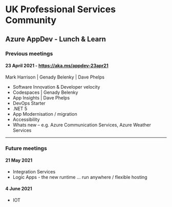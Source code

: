# UK Professional Services Community
## Azure AppDev - Lunch & Learn

### Previous meetings

#### 23 April 2021 - https://aka.ms/appdev-23apr21  

Mark Harrison | Genady Belenky | Dave Phelps

-	Software Innovation & Developer velocity
-	Codespaces | Genady Belenky
-	App Insights | Dave Phelps
-	DevOps Starter
-	.NET 5
-	App Modernisation / migration
-	Accessibility 
-	Whats new – e.g. Azure Communication Services, Azure Weather Services

---

### Future meetings 

#### 21 May 2021

- Integration Services
- Logic Apps - the new runtime ... run anywhere / flexible hosting

#### 4 June 2021 

- IOT
